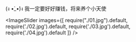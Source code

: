 (ง •̀_•́)ง 我一定要好好赚钱，将来养个小天使

<ImageSlider images={[
  require("./01.jpg").default, 
  require('./02.jpg').default,
  require('./03.jpg').default,
  require('./04.jpg').default
]} />